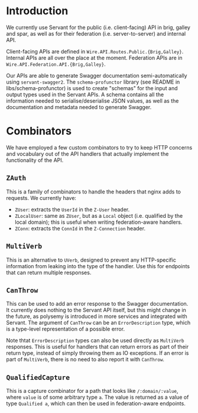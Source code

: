 # Introduction

We currently use Servant for the public (i.e. client-facing) API in brig, galley and spar, as well as for their federation (i.e. server-to-server) and internal API.

Client-facing APIs are defined in `Wire.API.Routes.Public.{Brig,Galley}`. Internal APIs are all over the place at the moment. Federation APIs are in `Wire.API.Federation.API.{Brig,Galley}`.

Our APIs are able to generate Swagger documentation semi-automatically using `servant-swagger2`. The `schema-profunctor` library (see README in libs/schema-profunctor) is used to create "schemas" for the input and output types used in the Servant APIs. A schema contains all the information needed to serialise/deserialise JSON values, as well as the documentation and metadata needed to generate Swagger.

# Combinators

We have employed a few custom combinators to try to keep HTTP concerns and vocabulary out of the API handlers that actually implement the functionality of the API.

## `ZAuth`

This is a family of combinators to handle the headers that nginx adds to requests. We currently have:

  - `ZUser`: extracts the `UserId` in the `Z-User` header.
  - `ZLocalUser`: same as `ZUser`, but as a `Local` object (i.e. qualified by the local domain); this is useful when writing federation-aware handlers.
  - `ZConn`: extracts the `ConnId` in the `Z-Connection` header.

## `MultiVerb`

This is an alternative to `UVerb`, designed to prevent any HTTP-specific information from leaking into the type of the handler. Use this for endpoints that can return multiple responses.

## `CanThrow`

This can be used to add an error response to the Swagger documentation. It currently does nothing to the Servant API itself, but this might change in the future, as polysemy is introduced in more services and integrated with Servant. The argument of `CanThrow` can be an `ErrorDescription` type, which is a type-level representation of a possible error.

Note thtat `ErrorDescription` types can also be used directly as `MultiVerb` responses. This is useful for handlers that can return errors as part of their return type, instead of simply throwing them as IO exceptions. If an error is part of `MultiVerb`, there is no need to also report it with `CanThrow`.

## `QualifiedCapture`

This is a capture combinator for a path that looks like `/:domain/:value`, where `value` is of some arbitrary type `a`. The value is returned as a value of type `Qualified a`, which can then be used in federation-aware endpoints.
